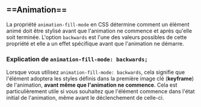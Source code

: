 ## ==Animation==
La propriété `animation-fill-mode` en CSS détermine comment un élément animé doit être stylisé avant que l'animation ne commence et après qu'elle soit terminée. L'option `backwards` est l'une des valeurs possibles de cette propriété et elle a un effet spécifique avant que l'animation ne démarre.
### Explication de `animation-fill-mode: backwards;`

Lorsque vous utilisez `animation-fill-mode: backwards`, cela signifie que l'élément adoptera les styles définis dans la première image clé (**keyframe**) de l'animation, **avant même que l'animation ne commence**. Cela est particulièrement utile si vous souhaitez que l'élément commence dans l'état initial de l'animation, même avant le déclenchement de celle-ci.